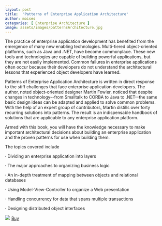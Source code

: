```yaml
---
layout: post
title:  "Patterns of Enterprise Application Architecture"
author: moises
categories: [ Enterprise Architecture ]
image: assets/images/patternsArchitecture.jpg
---
```


The practice of enterprise application development has benefited from the emergence of many new enabling technologies. Multi-tiered object-oriented platforms, such as Java and .NET, have become commonplace. These new tools and technologies are capable of building powerful applications, but they are not easily implemented. Common failures in enterprise applications often occur because their developers do not understand the architectural lessons that experienced object developers have learned.

Patterns of Enterprise Application Architecture is written in direct response to the stiff challenges that face enterprise application developers. The author, noted object-oriented designer Martin Fowler, noticed that despite changes in technology--from Smalltalk to CORBA to Java to .NET--the same basic design ideas can be adapted and applied to solve common problems. With the help of an expert group of contributors, Martin distills over forty recurring solutions into patterns. The result is an indispensable handbook of solutions that are applicable to any enterprise application platform.

Armed with this book, you will have the knowledge necessary to make important architectural decisions about building an enterprise application and the proven patterns for use when building them.

The topics covered include

· Dividing an enterprise application into layers

· The major approaches to organizing business logic

· An in-depth treatment of mapping between objects and relational databases

· Using Model-View-Controller to organize a Web presentation

· Handling concurrency for data that spans multiple transactions

· Designing distributed object interfaces

<a href="https://www.amazon.de/-/en/Martin-Fowler/dp/0321127420?_encoding=UTF8&qid=1658871855&sr=8-2&linkCode=li3&tag=mkgv89-21&linkId=0160cf7b22f52ad146404caf5b3e5476&language=en_GB&ref_=as_li_ss_il" target="_blank"><img border="0" src="//ws-eu.amazon-adsystem.com/widgets/q?_encoding=UTF8&ASIN=0321127420&Format=_SL250_&ID=AsinImage&MarketPlace=DE&ServiceVersion=20070822&WS=1&tag=mkgv89-21&language=en_GB" ></a><img src="https://ir-de.amazon-adsystem.com/e/ir?t=mkgv89-21&language=en_GB&l=li3&o=3&a=0321127420" width="1" height="1" border="0" alt="" style="border:none !important; margin:0px !important;" />
<a target="_blank" href="https://amzn.to/3PFbM0v" class="btn btn-danger">Buy</a>